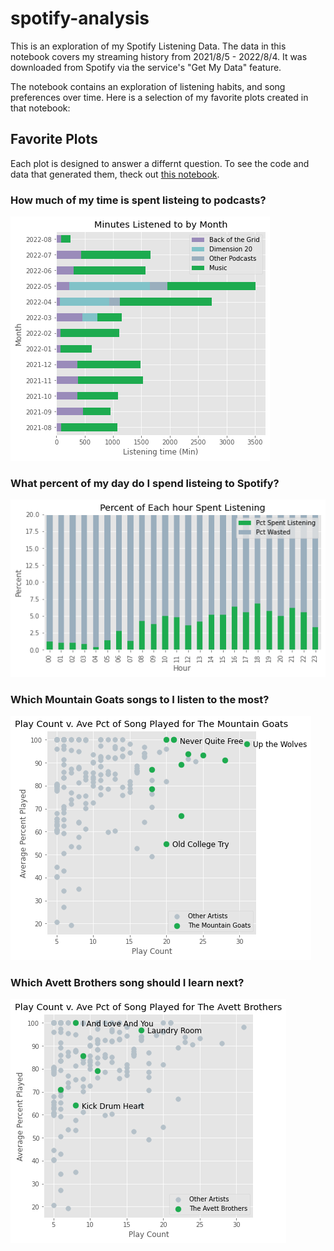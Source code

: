 # spotify-analysis
This is an exploration of my Spotify Listening Data. The data in this notebook covers my streaming history from 2021/8/5 - 2022/8/4. It was downloaded from Spotify via the service's "Get My Data" feature.

The notebook contains an exploration of listening habits, and song preferences over time. Here is a selection of my favorite plots created in that notebook:

## Favorite Plots
Each plot is designed to answer a differnt question. To see the code and data that generated them, theck out [this notebook](https://github.com/nate-downer/spotify-analysis/blob/master/Data%20Exploration.ipynb).

### How much of my time is spent listeing to podcasts?
![Podcast Listening Data](https://github.com/nate-downer/spotify-analysis/blob/master/data/exported-images/podcasts.png?raw=true)

### What percent of my day do I spend listeing to Spotify?
![Percent of Each Hour Spent Listening](https://github.com/nate-downer/spotify-analysis/blob/master/data/exported-images/pct_of_day.png?raw=true)

### Which Mountain Goats songs to I listen to the most?
![Mountain Goats Listening Data](https://github.com/nate-downer/spotify-analysis/blob/master/data/exported-images/mountain_goats.png?raw=true)

### Which Avett Brothers song should I learn next?
![Avett Brothers Listening Data](https://github.com/nate-downer/spotify-analysis/blob/master/data/exported-images/avett_brothers.png?raw=true)
